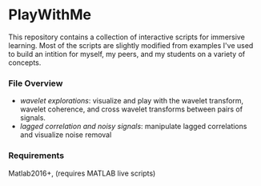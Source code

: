 # PlayWithMe

This repository contains a collection of interactive scripts for immersive learning. Most of the scripts are slightly modified from examples I've used to build an intition for myself, my peers, and my students on a variety of concepts. 

### File Overview

* _wavelet explorations_: visualize and play with the wavelet transform, wavelet coherence, and cross wavelet transforms between pairs of signals. 
* _lagged correlation and noisy signals_: manipulate lagged correlations and visualize noise removal

### Requirements

Matlab2016+, (requires MATLAB live scripts)

